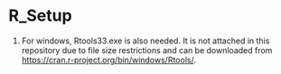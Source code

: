# R_Setup

1. For windows, Rtools33.exe is also needed. It is not attached in this repository due to file size restrictions 
and can be downloaded from https://cran.r-project.org/bin/windows/Rtools/. 

